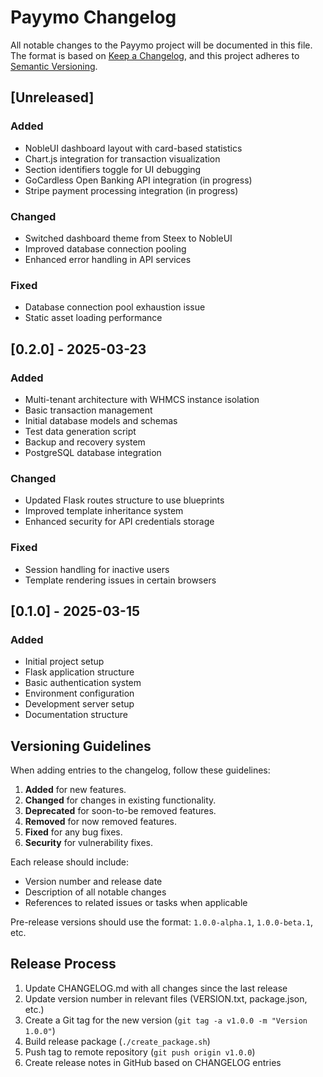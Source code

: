 # Payymo Changelog

All notable changes to the Payymo project will be documented in this file. The format is based on [Keep a Changelog](https://keepachangelog.com/en/1.0.0/),
and this project adheres to [Semantic Versioning](https://semver.org/spec/v2.0.0.html).

## [Unreleased]

### Added
- NobleUI dashboard layout with card-based statistics
- Chart.js integration for transaction visualization
- Section identifiers toggle for UI debugging
- GoCardless Open Banking API integration (in progress)
- Stripe payment processing integration (in progress)

### Changed
- Switched dashboard theme from Steex to NobleUI
- Improved database connection pooling
- Enhanced error handling in API services

### Fixed
- Database connection pool exhaustion issue
- Static asset loading performance

## [0.2.0] - 2025-03-23

### Added
- Multi-tenant architecture with WHMCS instance isolation
- Basic transaction management
- Initial database models and schemas
- Test data generation script
- Backup and recovery system
- PostgreSQL database integration

### Changed
- Updated Flask routes structure to use blueprints
- Improved template inheritance system
- Enhanced security for API credentials storage

### Fixed
- Session handling for inactive users
- Template rendering issues in certain browsers

## [0.1.0] - 2025-03-15

### Added
- Initial project setup
- Flask application structure
- Basic authentication system
- Environment configuration
- Development server setup
- Documentation structure

## Versioning Guidelines

When adding entries to the changelog, follow these guidelines:

1. **Added** for new features.
2. **Changed** for changes in existing functionality.
3. **Deprecated** for soon-to-be removed features.
4. **Removed** for now removed features.
5. **Fixed** for any bug fixes.
6. **Security** for vulnerability fixes.

Each release should include:
- Version number and release date
- Description of all notable changes
- References to related issues or tasks when applicable

Pre-release versions should use the format: `1.0.0-alpha.1`, `1.0.0-beta.1`, etc.

## Release Process

1. Update CHANGELOG.md with all changes since the last release
2. Update version number in relevant files (VERSION.txt, package.json, etc.)
3. Create a Git tag for the new version (`git tag -a v1.0.0 -m "Version 1.0.0"`)
4. Build release package (`./create_package.sh`)
5. Push tag to remote repository (`git push origin v1.0.0`)
6. Create release notes in GitHub based on CHANGELOG entries